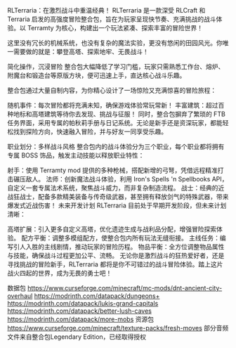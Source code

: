 RLTerraria：在激烈战斗中重温经典！
RLTerraria 是一款深受 RLCraft 和 Terraria 启发的高强度冒险整合包，旨在为玩家呈现快节奏、充满挑战的战斗体验。以 Terramty 为核心，构建出一个玩法紧凑、探索丰富的冒险世界！

这里没有冗长的机械系统，也没有复杂的魔法实验，更没有悠闲的田园风光。你唯一需要做的就是：攀登高塔、探索地牢、无畏战斗！

简化操作，沉浸冒险
整合包大幅降低了学习门槛，玩家只需熟悉工作台、熔炉、附魔台和锻造台等原版方块，便可迅速上手，直达核心战斗乐趣。

整合包通过大量自制内容，为你精心设计了一场惊险又充满惊喜的冒险旅程：

随机事件：每次冒险都将充满未知，确保游戏体验常玩常新！
丰富建筑：超过百种地标和高塔建筑等待你去发现、挑战与征服！
同时，整合包摒弃了繁琐的 FTB 任务界面，采用专属的帕秋莉手册与日记系统。无论是新手还是资深玩家，都能轻松找到探险方向，快速融入冒险，并与好友一同享受乐趣。

职业划分：多样战斗风格
整合包内的战斗体验分为三个职业，每个职业都将拥有专属 BOSS 饰品，触发主动技能以释放职业特性：

射手：使用 Terramty mod 提供的多种枪械，搭配新增的弓弩，凭借远程精准打击碾压敌人。
法师：创新魔法战斗体验，利用 Iron's Spells 'n Spellbooks API，自定义一套专属法术系统，聚焦战斗威力，而非复杂制造流程。
战士：经典的近战狂战士，配备多款精美装备与传奇级武器，甚至拥有释放剑气的特殊武器，带来爆发式近战伤害！
未来开发计划
RLTerraria 目前处于早期开发阶段，但未来计划清晰：

高塔扩展：引入更多自定义高塔，优化遗迹生成与战利品分配，增强冒险探索体验。
配方平衡：调整多模组配方，使整合包内所有玩法无缝衔接。
主线任务：编写引人入胜的主线剧情，推动玩家的冒险历程。
物品平衡：全方位调整物品属性与技能，确保战斗过程更加公平、流畅。
无论你是激烈战斗的狂热爱好者，还是寻找挑战的冒险新手，RLTerraria 都将是你不可错过的战斗冒险体验。踏上这片战火四起的世界，成为无畏的勇士吧！

数据包
https://www.curseforge.com/minecraft/mc-mods/dnt-ancient-city-overhaul
https://modrinth.com/datapack/dungeons+
https://modrinth.com/datapack/lukis-grand-capitals
https://modrinth.com/datapack/better-lush-caves
https://modrinth.com/datapack/more-mobs
资源包
https://www.curseforge.com/minecraft/texture-packs/fresh-moves
部分音频文件来自整合包Legendary Edition，已经取得授权
